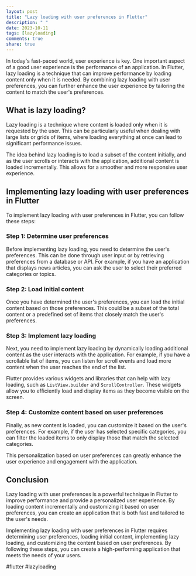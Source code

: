 ```yaml
---
layout: post
title: "Lazy loading with user preferences in Flutter"
description: " "
date: 2023-10-11
tags: [lazyloading]
comments: true
share: true
---
```


In today's fast-paced world, user experience is key. One important aspect of a good user experience is the performance of an application. In Flutter, lazy loading is a technique that can improve performance by loading content only when it is needed. By combining lazy loading with user preferences, you can further enhance the user experience by tailoring the content to match the user's preferences.

## What is lazy loading?

Lazy loading is a technique where content is loaded only when it is requested by the user. This can be particularly useful when dealing with large lists or grids of items, where loading everything at once can lead to significant performance issues.

The idea behind lazy loading is to load a subset of the content initially, and as the user scrolls or interacts with the application, additional content is loaded incrementally. This allows for a smoother and more responsive user experience.

## Implementing lazy loading with user preferences in Flutter

To implement lazy loading with user preferences in Flutter, you can follow these steps:

### Step 1: Determine user preferences

Before implementing lazy loading, you need to determine the user's preferences. This can be done through user input or by retrieving preferences from a database or API. For example, if you have an application that displays news articles, you can ask the user to select their preferred categories or topics.

### Step 2: Load initial content

Once you have determined the user's preferences, you can load the initial content based on those preferences. This could be a subset of the total content or a predefined set of items that closely match the user's preferences.

### Step 3: Implement lazy loading

Next, you need to implement lazy loading by dynamically loading additional content as the user interacts with the application. For example, if you have a scrollable list of items, you can listen for scroll events and load more content when the user reaches the end of the list.

Flutter provides various widgets and libraries that can help with lazy loading, such as `ListView.builder` and `ScrollController`. These widgets allow you to efficiently load and display items as they become visible on the screen.

### Step 4: Customize content based on user preferences

Finally, as new content is loaded, you can customize it based on the user's preferences. For example, if the user has selected specific categories, you can filter the loaded items to only display those that match the selected categories.

This personalization based on user preferences can greatly enhance the user experience and engagement with the application.

## Conclusion

Lazy loading with user preferences is a powerful technique in Flutter to improve performance and provide a personalized user experience. By loading content incrementally and customizing it based on user preferences, you can create an application that is both fast and tailored to the user's needs.

Implementing lazy loading with user preferences in Flutter requires determining user preferences, loading initial content, implementing lazy loading, and customizing the content based on user preferences. By following these steps, you can create a high-performing application that meets the needs of your users.

#flutter #lazyloading